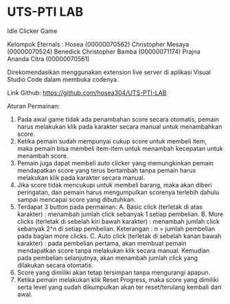 # UTS-PTI LAB

Idle Clicker Game

Kelompok Eternals :
Hosea (00000070562)
Christopher Mesaya (00000070524)
Benedick Christopher Bamba (00000071174)
Prajna Ananda Citra (00000070561)

Direkomendasikan menggunakan extension live server di aplikasi Visual Studio Code dalam membuka codenya.

Link Github: https://github.com/hosea304/UTS-PTI-LAB

Aturan Permainan:

1. Pada awal game tidak ada penambahan score secara otomatis, pemain harus melakukan klik pada karakter secara manual untuk menambahkan score.
2. Ketika pemain sudah mempunyai cukup score untuk membeli item, maka pemain bisa membeli item-item untuk menambah kecepatan untuk menambah score.
3. Pemain juga dapat membeli auto clicker yang memungkinkan pemain mendapatkan score yang terus bertambah tanpa pemain harus melakukan klik pada karakter secara manual.
4. Jika score tidak mencukupi untuk membeli barang, maka akan diberi peringatan, dan pemain harus mengumpulkan scorenya terlebih dahulu sampai mencapai score yang dibutuhkan.
5. Terdapat 3 button pada permainan:
   A. Basic click (terletak di atas karakter) : menambah jumlah click sebanyak 1 setiap pembelian.
   B. More clicks (terletak di sebelah kiri bawah karakter) : menambah jumlah click sebanyak 2^n di setiap pembelian.
   Keterangan : n = jumlah pembelian pada bagian more clicks.
   C. Auto click (terletak di sebelah kanan bawah karakter) : pada pembelian pertama, akan membuat pemain mendapatkan score tanpa melakukan klik secara manual. Kemudian pada pembelian selanjutnya, akan menambah jumlah click yang dilakukan secara otomatis.
6. Score yang dimiliki akan tetap tersimpan tanpa mengurangi apapun.
7. Ketika pemain melakukan klik Reset Progress, maka score yang dimiliki serta level yang sudah dikumpulkan akan ter reset/terulang kembali dari awal.
